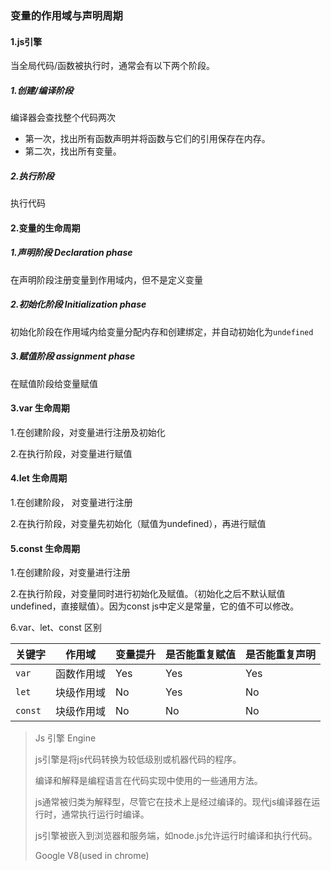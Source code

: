 

### 变量的作用域与声明周期

#### 1.js引擎

当全局代码/函数被执行时，通常会有以下两个阶段。

##### 1.创建/编译阶段

编译器会查找整个代码两次

- 第一次，找出所有函数声明并将函数与它们的引用保存在内存。
- 第二次，找出所有变量。

##### 2.执行阶段

执行代码

#### 2.变量的生命周期

##### 1.声明阶段 Declaration phase

在声明阶段注册变量到作用域内，但不是定义变量

##### 2.初始化阶段 Initialization phase

初始化阶段在作用域内给变量分配内存和创建绑定，并自动初始化为`undefined`

##### 3.赋值阶段  assignment phase

在赋值阶段给变量赋值

#### 3.var 生命周期

1.在创建阶段，对变量进行注册及初始化

2.在执行阶段，对变量进行赋值

#### 4.let 生命周期

1.在创建阶段， 对变量进行注册

2.在执行阶段，对变量先初始化（赋值为undefined），再进行赋值

#### 5.const 生命周期

1.在创建阶段，对变量进行注册

2.在执行阶段，对变量同时进行初始化及赋值。（初始化之后不默认赋值undefined，直接赋值）。因为const js中定义是常量，它的值不可以修改。

6.var、let、const 区别

| 关键字  | 作用域     | 变量提升 | 是否能重复赋值 | 是否能重复声明 |      
| ------- | ---------- | -------- | -------------- | -------------
| `var`   | 函数作用域 | Yes      | Yes            | Yes           
| `let`   | 块级作用域 | No       | Yes            | No           
| `const` | 块级作用域 | No       | No             | No              





> Js 引擎 Engine
>
> js引擎是将js代码转换为较低级别或机器代码的程序。
>
> 编译和解释是编程语言在代码实现中使用的一些通用方法。
>
> js通常被归类为解释型，尽管它在技术上是经过编译的。现代js编译器在运行时，通常执行运行时编译。
>
> js引擎被嵌入到浏览器和服务端，如node.js允许运行时编译和执行代码。
>
> Google V8(used in chrome)



[1]: https://excellencetechnologies.in/blog/javascript-variable-scope-and-lifecycle/	"变量的声明周期"

